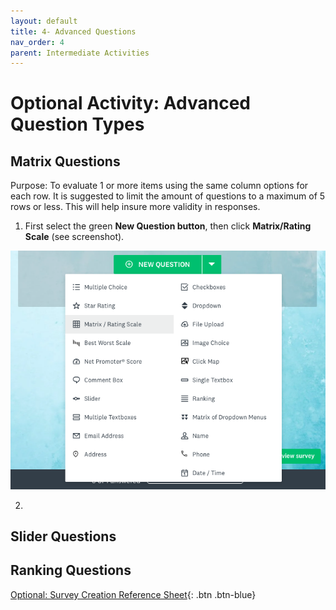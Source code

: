 ```yaml
---
layout: default
title: 4- Advanced Questions
nav_order: 4
parent: Intermediate Activities
---
```


# Optional Activity: Advanced Question Types 

## Matrix Questions
Purpose: To evaluate 1 or more items using the same column options for each row. It is suggested to limit the amount of questions to a maximum of 5 rows or less. This will help insure more validity in responses.

1. First select the green **New Question button**, then click **Matrix/Rating Scale** (see screenshot).<br>
<img src="images/matrix-select.png">

2. 
## Slider Questions 

## Ranking Questions

[Optional: Survey Creation Reference Sheet](reference-sheet.html){: .btn .btn-blue}  
